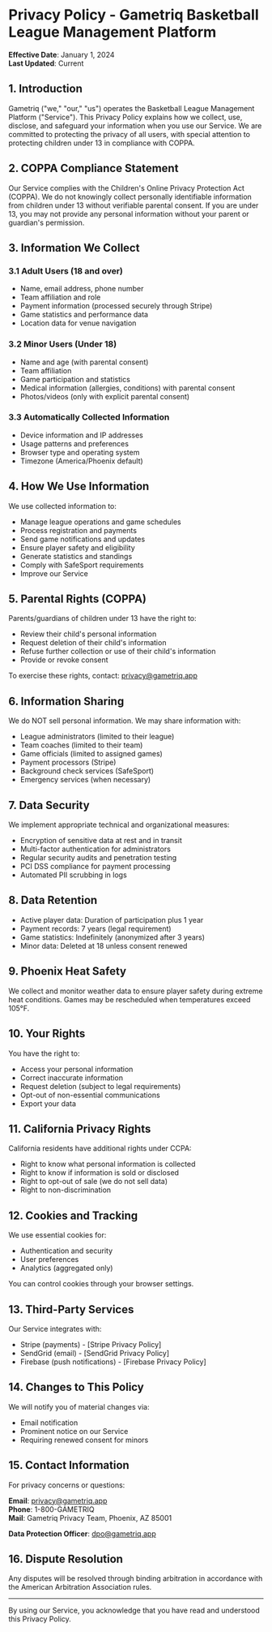 # Privacy Policy - Gametriq Basketball League Management Platform

**Effective Date**: January 1, 2024  
**Last Updated**: Current

## 1. Introduction

Gametriq ("we," "our," "us") operates the Basketball League Management Platform ("Service"). This Privacy Policy explains how we collect, use, disclose, and safeguard your information when you use our Service. We are committed to protecting the privacy of all users, with special attention to protecting children under 13 in compliance with COPPA.

## 2. COPPA Compliance Statement

Our Service complies with the Children's Online Privacy Protection Act (COPPA). We do not knowingly collect personally identifiable information from children under 13 without verifiable parental consent. If you are under 13, you may not provide any personal information without your parent or guardian's permission.

## 3. Information We Collect

### 3.1 Adult Users (18 and over)
- Name, email address, phone number
- Team affiliation and role
- Payment information (processed securely through Stripe)
- Game statistics and performance data
- Location data for venue navigation

### 3.2 Minor Users (Under 18)
- Name and age (with parental consent)
- Team affiliation
- Game participation and statistics
- Medical information (allergies, conditions) with parental consent
- Photos/videos (only with explicit parental consent)

### 3.3 Automatically Collected Information
- Device information and IP addresses
- Usage patterns and preferences
- Browser type and operating system
- Timezone (America/Phoenix default)

## 4. How We Use Information

We use collected information to:
- Manage league operations and game schedules
- Process registration and payments
- Send game notifications and updates
- Ensure player safety and eligibility
- Generate statistics and standings
- Comply with SafeSport requirements
- Improve our Service

## 5. Parental Rights (COPPA)

Parents/guardians of children under 13 have the right to:
- Review their child's personal information
- Request deletion of their child's information
- Refuse further collection or use of their child's information
- Provide or revoke consent

To exercise these rights, contact: privacy@gametriq.app

## 6. Information Sharing

We do NOT sell personal information. We may share information with:
- League administrators (limited to their league)
- Team coaches (limited to their team)
- Game officials (limited to assigned games)
- Payment processors (Stripe)
- Background check services (SafeSport)
- Emergency services (when necessary)

## 7. Data Security

We implement appropriate technical and organizational measures:
- Encryption of sensitive data at rest and in transit
- Multi-factor authentication for administrators
- Regular security audits and penetration testing
- PCI DSS compliance for payment processing
- Automated PII scrubbing in logs

## 8. Data Retention

- Active player data: Duration of participation plus 1 year
- Payment records: 7 years (legal requirement)
- Game statistics: Indefinitely (anonymized after 3 years)
- Minor data: Deleted at 18 unless consent renewed

## 9. Phoenix Heat Safety

We collect and monitor weather data to ensure player safety during extreme heat conditions. Games may be rescheduled when temperatures exceed 105°F.

## 10. Your Rights

You have the right to:
- Access your personal information
- Correct inaccurate information
- Request deletion (subject to legal requirements)
- Opt-out of non-essential communications
- Export your data

## 11. California Privacy Rights

California residents have additional rights under CCPA:
- Right to know what personal information is collected
- Right to know if information is sold or disclosed
- Right to opt-out of sale (we do not sell data)
- Right to non-discrimination

## 12. Cookies and Tracking

We use essential cookies for:
- Authentication and security
- User preferences
- Analytics (aggregated only)

You can control cookies through your browser settings.

## 13. Third-Party Services

Our Service integrates with:
- Stripe (payments) - [Stripe Privacy Policy]
- SendGrid (email) - [SendGrid Privacy Policy]
- Firebase (push notifications) - [Firebase Privacy Policy]

## 14. Changes to This Policy

We will notify you of material changes via:
- Email notification
- Prominent notice on our Service
- Requiring renewed consent for minors

## 15. Contact Information

For privacy concerns or questions:

**Email**: privacy@gametriq.app  
**Phone**: 1-800-GAMETRIQ  
**Mail**: Gametriq Privacy Team, Phoenix, AZ 85001

**Data Protection Officer**: dpo@gametriq.app

## 16. Dispute Resolution

Any disputes will be resolved through binding arbitration in accordance with the American Arbitration Association rules.

---

By using our Service, you acknowledge that you have read and understood this Privacy Policy.